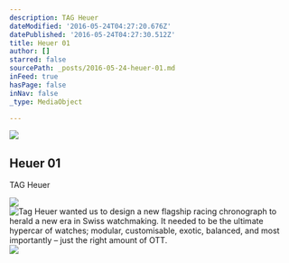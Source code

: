 ```yaml
---
description: TAG Heuer
dateModified: '2016-05-24T04:27:20.676Z'
datePublished: '2016-05-24T04:27:30.512Z'
title: Heuer 01
author: []
starred: false
sourcePath: _posts/2016-05-24-heuer-01.md
inFeed: true
hasPage: false
inNav: false
_type: MediaObject

---
```

<article style=""><img src="https://s3-us-west-2.amazonaws.com/the-grid-img/p/db34f57427c6713791d01b26dcf5d1a32bc93e3f.jpg" /><h1>Heuer 01</h1><p>TAG Heuer</p></article>

![](https://s3-us-west-2.amazonaws.com/the-grid-img/p/d877b8be666c5a8ad185edfa8a1a8053ff6c844a.jpg)
![Tag Heuer wanted us to design a new flagship racing chronograph to herald a new era in Swiss watchmaking. It needed to be the ultimate hypercar of watches; modular, customisable, exotic, balanced, and most importantly – just the right amount of OTT.](https://the-grid-user-content.s3-us-west-2.amazonaws.com/6142344b-bec7-4592-851c-384df749f5ae.jpg)
![](https://the-grid-user-content.s3-us-west-2.amazonaws.com/8a83e7ee-3ba7-4ad1-9102-d206d0215b21.jpg)